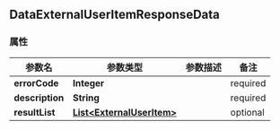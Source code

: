 <a name="DataExternalUserItemResponseData"></a>
## DataExternalUserItemResponseData
### 属性
参数名 | 参数类型 | 参数描述 | 备注
------------ | ------------- | ------------- | -------------
**errorCode** | **Integer** |  |  required 
**description** | **String** |  |  required 
**resultList** | [**List&lt;ExternalUserItem&gt;**](#ExternalUserItem) |  |  optional



<markdown src="./ExternalUserItem.md"/>
